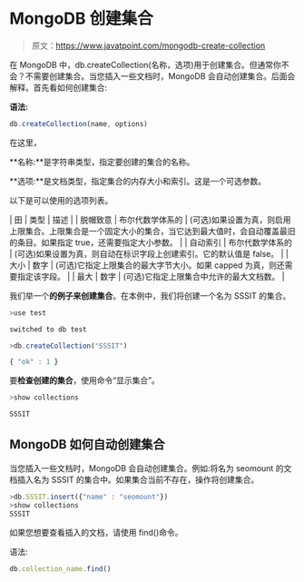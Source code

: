 # MongoDB 创建集合

> 原文：<https://www.javatpoint.com/mongodb-create-collection>

在 MongoDB 中，db.createCollection(名称，选项)用于创建集合。但通常你不会？不需要创建集合。当您插入一些文档时，MongoDB 会自动创建集合。后面会解释。首先看如何创建集合:

**语法:**

```js
db.createCollection(name, options) 

```

在这里，

**名称:**是字符串类型，指定要创建的集合的名称。

**选项:**是文档类型，指定集合的内存大小和索引。这是一个可选参数。

以下是可以使用的选项列表。

| 田 | 类型 | 描述 |
| 脱帽致意 | 布尔代数学体系的 | (可选)如果设置为真，则启用上限集合。上限集合是一个固定大小的集合，当它达到最大值时，会自动覆盖最旧的条目。如果指定 true，还需要指定大小参数。 |
| 自动索引 | 布尔代数学体系的 | (可选)如果设置为真，则自动在标识字段上创建索引。它的默认值是 false。 |
| 大小 | 数字 | (可选)它指定上限集合的最大字节大小。如果 capped 为真，则还需要指定该字段。 |
| 最大 | 数字 | (可选)它指定上限集合中允许的最大文档数。 |

我们举一个**的例子来创建集合**。在本例中，我们将创建一个名为 SSSIT 的集合。

```js
>use test

```

```js
switched to db test

```

```js
>db.createCollection("SSSIT")

```

```js
{ "ok" : 1 }

```

要**检查创建的集合**，使用命令“显示集合”。

```js
>show collections

```

```js
SSSIT

```

## MongoDB 如何自动创建集合

当您插入一些文档时，MongoDB 会自动创建集合。例如:将名为 seomount 的文档插入名为 SSSIT 的集合中。如果集合当前不存在，操作将创建集合。

```js
>db.SSSIT.insert({"name" : "seomount"})  
>show collections  
SSSIT

```

如果您想要查看插入的文档，请使用 find()命令。

语法:

```js
db.collection_name.find()

```